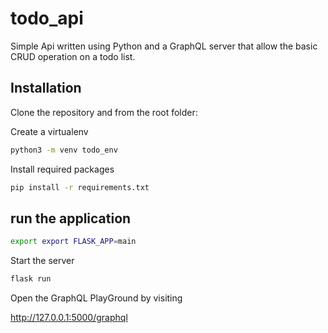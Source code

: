 # todo_api
Simple Api written using Python and a GraphQL server that allow the basic CRUD operation on a todo list.

## Installation

Clone the repository and from the root folder:

Create a virtualenv
```bash
python3 -m venv todo_env
```

Install required packages

```bash
pip install -r requirements.txt
```

## run the application

```bash
export export FLASK_APP=main
```

Start the server 

```bash
flask run
```

Open the GraphQL PlayGround by visiting 

http://127.0.0.1:5000/graphql 

